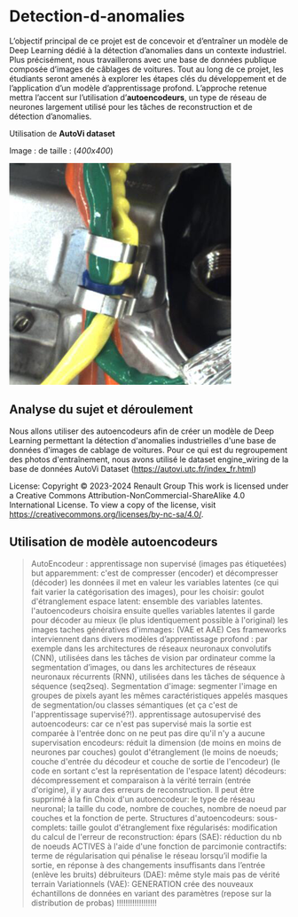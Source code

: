 # Detection-d-anomalies


L’objectif principal de ce projet est de concevoir et d’entraîner un modèle de
Deep Learning dédié à la détection d’anomalies dans un contexte industriel. Plus
précisément, nous travaillerons avec une base de données publique composée
d’images de câblages de voitures. Tout au long de ce projet, les étudiants
seront amenés à explorer les étapes clés du développement et de l’application
d’un modèle d’apprentissage profond. L’approche retenue mettra l’accent sur
l’utilisation d’**autoencodeurs**, un type de réseau de neurones largement utilisé
pour les tâches de reconstruction et de détection d’anomalies.


Utilisation de **AutoVi dataset**



Image : de taille : (*400x400*)


![image du jeu de train](0000.png)

## Analyse du sujet et déroulement
Nous allons utiliser des autoencodeurs afin de créer un modèle de Deep Learning permettant la détection d'anomalies industrielles d'une base de données d'images de cablage de voitures.
Pour ce qui est du regroupement des photos d'entraînement, nous avons utilisé le dataset engine_wiring de la base de données AutoVi Dataset (https://autovi.utc.fr/index_fr.html)

License:
Copyright © 2023-2024 Renault Group
This work is licensed under a Creative Commons Attribution-NonCommercial-ShareAlike 4.0 International License. To view a copy of the license, visit https://creativecommons.org/licenses/by-nc-sa/4.0/.

## Utilisation de modèle autoencodeurs

> AutoEncodeur : 
apprentissage non supervisé (images pas étiquetées)
but apparemment: c'est de compresser (encoder) et décompresser (décoder) les données
il met en valeur les variables latentes (ce qui fait varier la catégorisation des images), pour les choisir: goulot d'étranglement
espace latent: ensemble des variables latentes.
l'autoencodeurs choisira ensuite quelles variables latentes il garde pour décoder au mieux (le plus identiquement possible à l'original) les images
taches génératives d'immages: (VAE et AAE)
Ces frameworks interviennent dans divers modèles d’apprentissage profond : par exemple dans les architectures de réseaux neuronaux convolutifs (CNN), utilisées dans les tâches de vision par ordinateur comme la segmentation d’images, ou dans les architectures de réseaux neuronaux récurrents (RNN), utilisées dans les tâches de séquence à séquence (seq2seq).
Segmentation d'image: segmenter l'image en groupes de pixels ayant les mêmes caractéristiques appelés masques de segmentation/ou classes sémantiques (et ça c'est de l'apprentissage supervisé?!).
apprentissage autosupervisé des autoencodeurs: car ce n'est pas supervisé mais la sortie est comparée à l'entrée donc on ne peut pas dire qu'il n'y a aucune supervisation
encodeurs: réduit la dimension (de moins en moins de neurones par couches)
goulot d'étranglement (le moins de noeuds; couche d'entrée du décodeur et couche de sortie de l'encodeur) (le code en sortant c'est la représentation de l'espace latent)
décodeurs: décompressement et comparaison à la vérité terrain (entrée d'origine), il y aura des erreurs de reconstruction. Il peut être supprimé à la fin
Choix d'un autoencodeur: le type de réseau neuronal; la taille du code, nombre de couches, nombre de noeud par couches et la fonction de perte.
Structures d'autoencodeurs: sous-complets: taille goulot d'étranglement fixe
                            régularisés: modification du calcul de l'erreur de reconstruction:  épars (SAE): réduction du nb de noeuds ACTIVES à l'aide d'une fonction de parcimonie
                                                                                                contractifs: terme de régularisation qui pénalise le réseau lorsqu’il modifie la sortie, en réponse à des changements insuffisants dans l’entrée (enlève les bruits)
                                                                                                débruiteurs (DAE): même style mais pas de vérité terrain
                            Variationnels (VAE): GENERATION crée des nouveaux échantillons de données en variant des paramètres (repose sur la distribution de probas) !!!!!!!!!!!!!!!!!!
 